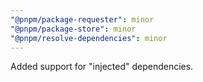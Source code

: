 ```yaml
---
"@pnpm/package-requester": minor
"@pnpm/package-store": minor
"@pnpm/resolve-dependencies": minor
---
```


Added support for "injected" dependencies.
